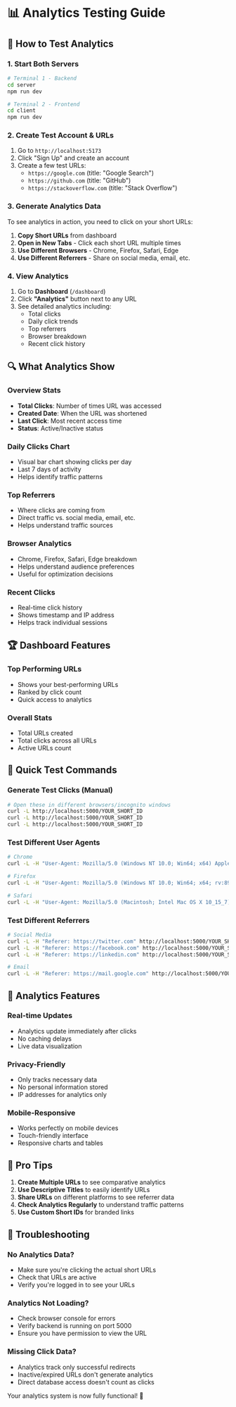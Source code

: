 # 📊 Analytics Testing Guide

## 🎯 How to Test Analytics

### 1. **Start Both Servers**
```bash
# Terminal 1 - Backend
cd server
npm run dev

# Terminal 2 - Frontend  
cd client
npm run dev
```

### 2. **Create Test Account & URLs**
1. Go to `http://localhost:5173`
2. Click "Sign Up" and create an account
3. Create a few test URLs:
   - `https://google.com` (title: "Google Search")
   - `https://github.com` (title: "GitHub")
   - `https://stackoverflow.com` (title: "Stack Overflow")

### 3. **Generate Analytics Data**
To see analytics in action, you need to click on your short URLs:

1. **Copy Short URLs** from dashboard
2. **Open in New Tabs** - Click each short URL multiple times
3. **Use Different Browsers** - Chrome, Firefox, Safari, Edge
4. **Use Different Referrers** - Share on social media, email, etc.

### 4. **View Analytics**
1. Go to **Dashboard** (`/dashboard`)
2. Click **"Analytics"** button next to any URL
3. See detailed analytics including:
   - Total clicks
   - Daily click trends
   - Top referrers
   - Browser breakdown
   - Recent click history

## 🔍 What Analytics Show

### **Overview Stats**
- **Total Clicks**: Number of times URL was accessed
- **Created Date**: When the URL was shortened
- **Last Click**: Most recent access time
- **Status**: Active/Inactive status

### **Daily Clicks Chart**
- Visual bar chart showing clicks per day
- Last 7 days of activity
- Helps identify traffic patterns

### **Top Referrers**
- Where clicks are coming from
- Direct traffic vs. social media, email, etc.
- Helps understand traffic sources

### **Browser Analytics**
- Chrome, Firefox, Safari, Edge breakdown
- Helps understand audience preferences
- Useful for optimization decisions

### **Recent Clicks**
- Real-time click history
- Shows timestamp and IP address
- Helps track individual sessions

## 🏆 Dashboard Features

### **Top Performing URLs**
- Shows your best-performing URLs
- Ranked by click count
- Quick access to analytics

### **Overall Stats**
- Total URLs created
- Total clicks across all URLs
- Active URLs count

## 🧪 Quick Test Commands

### **Generate Test Clicks** (Manual)
```bash
# Open these in different browsers/incognito windows
curl -L http://localhost:5000/YOUR_SHORT_ID
curl -L http://localhost:5000/YOUR_SHORT_ID
curl -L http://localhost:5000/YOUR_SHORT_ID
```

### **Test Different User Agents**
```bash
# Chrome
curl -L -H "User-Agent: Mozilla/5.0 (Windows NT 10.0; Win64; x64) AppleWebKit/537.36 (KHTML, like Gecko) Chrome/91.0.4472.124 Safari/537.36" http://localhost:5000/YOUR_SHORT_ID

# Firefox  
curl -L -H "User-Agent: Mozilla/5.0 (Windows NT 10.0; Win64; x64; rv:89.0) Gecko/20100101 Firefox/89.0" http://localhost:5000/YOUR_SHORT_ID

# Safari
curl -L -H "User-Agent: Mozilla/5.0 (Macintosh; Intel Mac OS X 10_15_7) AppleWebKit/605.1.15 (KHTML, like Gecko) Version/14.1.1 Safari/605.1.15" http://localhost:5000/YOUR_SHORT_ID
```

### **Test Different Referrers**
```bash
# Social Media
curl -L -H "Referer: https://twitter.com" http://localhost:5000/YOUR_SHORT_ID
curl -L -H "Referer: https://facebook.com" http://localhost:5000/YOUR_SHORT_ID
curl -L -H "Referer: https://linkedin.com" http://localhost:5000/YOUR_SHORT_ID

# Email
curl -L -H "Referer: https://mail.google.com" http://localhost:5000/YOUR_SHORT_ID
```

## 🎨 Analytics Features

### **Real-time Updates**
- Analytics update immediately after clicks
- No caching delays
- Live data visualization

### **Privacy-Friendly**
- Only tracks necessary data
- No personal information stored
- IP addresses for analytics only

### **Mobile-Responsive**
- Works perfectly on mobile devices
- Touch-friendly interface
- Responsive charts and tables

## 🚀 Pro Tips

1. **Create Multiple URLs** to see comparative analytics
2. **Use Descriptive Titles** to easily identify URLs
3. **Share URLs** on different platforms to see referrer data
4. **Check Analytics Regularly** to understand traffic patterns
5. **Use Custom Short IDs** for branded links

## 🔧 Troubleshooting

### **No Analytics Data?**
- Make sure you're clicking the actual short URLs
- Check that URLs are active
- Verify you're logged in to see your URLs

### **Analytics Not Loading?**
- Check browser console for errors
- Verify backend is running on port 5000
- Ensure you have permission to view the URL

### **Missing Click Data?**
- Analytics track only successful redirects
- Inactive/expired URLs don't generate analytics
- Direct database access doesn't count as clicks

Your analytics system is now fully functional! 🎉
